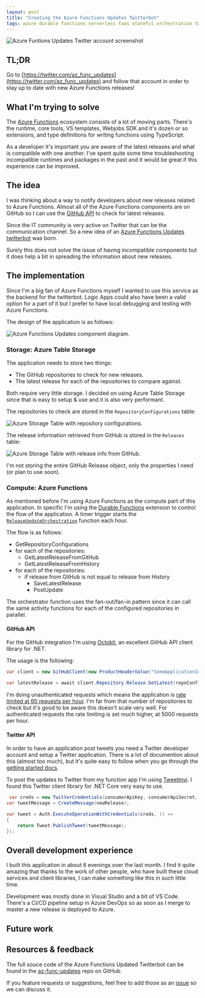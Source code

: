 ```yaml
---
layout: post
title: "Creating the Azure Functions Updates Twitterbot"
tags: azure durable functions serverless faas stateful orchestration twitter github
---
```


<img class="u-max-full-width" itemprop="image" src="{{ site.url }}/assets/2019/03/03/azfuncupdates_twitter.png" alt="Azure Funtions Updates Twitter account screenshot">

## TL;DR

Go to [https://twitter.com/az_func_updates](https://twitter.com/az_func_updates) and follow that account in order to stay up to date with new Azure Functions releases!

<!--more-->

## What I'm trying to solve

The [Azure Functions](https://docs.microsoft.com/en-us/azure/azure-functions/) ecosystem consists of a lot of moving parts. There's the runtime, core tools, VS templates, Webjobs SDK and it's dozen or so extensions, and type definitions for writing functions using TypeScript.

As a developer it's important you are aware of the latest releases and what is compatible with one another. I've spent quite some time troubleshooting incompatible runtimes and packages in the past and it would be great if this experience can be improved.

## The idea

I was thinking about a way to notify developers about new releases related to Azure Functions. Almost all of the Azure Functions components are on GitHub so I can use the [GitHub API](https://developer.github.com/) to check for latest releases. 

Since the IT community is very active on Twitter that can be the communication channel. So a new idea of an [Azure Functions Updates twitterbot](https://twitter.com/az_func_updates) was born.

Surely this does not solve the issue of having incompatible components but it does help a bit in spreading the information about new releases.

## The implementation

Since I'm a big fan of Azure Functions myself I wanted to use this service as the backend for the twitterbot. Logic Apps could also have been a valid option for a part of it but I prefer to have local debugging and testing with Azure Functions.

The design of the application is as follows:

<img class="u-max-full-width" itemprop="image" src="{{ site.url }}/assets/2019/03/03/azfunctionupdates_diagram" alt="Azure Functions Updates component diagram.">

### Storage: Azure Table Storage

The application needs to store two things:

- The GitHub repositories to check for new releases.
- The latest release for each of the repositories to compare against. 

Both require very little storage. I decided on using Azure Table Storage since that is easy to setup &amp; use and it is also very performant.

The repositories to check are stored in the `RepositoryConfigurations` table:

<img class="u-max-full-width" itemprop="image" src="{{ site.url }}/assets/2019/03/03/repository_configurations.png" alt="Azure Storage Table with repository configurations.">

The release information retrieved from GitHub is stored in the `Releases` table:

<img class="u-max-full-width" itemprop="image" src="{{ site.url }}/assets/2019/03/03/releases.png" alt="Azure Storage Table with release info from GitHub.">

I'm not storing the entire GitHub Release object, only the properties I need (or plan to use soon).

### Compute: Azure Functions

As mentioned before I'm using Azure Functions as the compute part of this application. In specific I'm using the [Durable Functions](https://docs.microsoft.com/en-us/azure/azure-functions/durable/durable-functions-overview) extension to control the flow of the application. A timer trigger starts the [`ReleaseUpdateOrchestration`](https://github.com/marcduiker/az-func-updates/blob/master/src/AzureFunctionsUpdates/Orchestrations/ReleaseUpdateOrchestration.cs) function each hour.

The flow is as follows:
- GetRepositoryConfigurations
- for each of the repositories:
    - GetLatestReleaseFromGitHub
    - GetLatestReleaseFromHistory
- for each of the repositories:
    - if release from GitHub is not equal to release from History
        - SaveLatestRelease
        - PostUpdate

The orchestrator function uses the fan-out/fan-in pattern since it can call the same activity functions for each of the configured repositories in parallel.

#### GitHub API

For the GitHub integration I'm using [Octokit](https://github.com/octokit/octokit.net), an excellent GitHub API client library for .NET.

The usage is the following:
```csharp
var client = new GitHubClient(new ProductHeaderValue("SomeApplicationIdentifier"));

var latestRelease = await client.Repository.Release.GetLatest(repoConfiguration.RepositoryOwner, repoConfiguration.RepositoryName);
```

I'm doing unauthenticated requests which means the application is [rate limited at 60 requests per hour](https://developer.github.com/v3/#rate-limiting). I'm far from that number of repositories to check but it's good to be aware this doesn't scale very well. For authenticated requests the rate limiting is set much higher, at 5000 requests per hour. 

#### Twitter API

In order to have an application post tweets you need a Twitter developer account and setup a Twitter application. There is a lot of documention about this (almost too much), but it's quite easy to follow when you go through the [getting started docs](https://developer.twitter.com/en/docs/basics/getting-started).

To post the updates to Twitter from my function app I'm using [Tweetinvi](https://github.com/linvi/tweetinvi). I found this Twitter client library for .NET Core very easy to use.

```csharp
 var creds = new TwitterCredentials(consumerApiKey, consumerApiSecret, accessToken, accessTokenSecret);
var tweetMessage = CreateMessage(newRelease);

var tweet = Auth.ExecuteOperationWithCredentials(creds, () =>
{
    return Tweet.PublishTweet(tweetMessage);
});
```

## Overall development experience

I built this application in about 6 evenings over the last month. I find it quite amazing that thanks to the work of other people, who have built these cloud services and client libraries, I can make something like this in such little time.

Development was mostly done in Visual Studio and a bit of VS Code. There's a CI/CD pipeline setup in Azure DevOps so as soon as I merge to master a new release is deployed to Azure.

## Future work

## Resources &amp; feedback

The full souce code of the Azure Functions Updated Twitterbot can be found in the [az-func-updates](https://github.com/marcduiker/az-func-updates)  repo on GitHub.

If you feature requests or suggestions, feel free to add those as an [issue](https://github.com/marcduiker/az-func-updates/issues) so we can discuss it.
